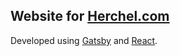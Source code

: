 ## Website for [Herchel.com](http://herchel.com)

Developed using [Gatsby](https://www.gatsbyjs.org/) and [React](https://reactjs.org/).